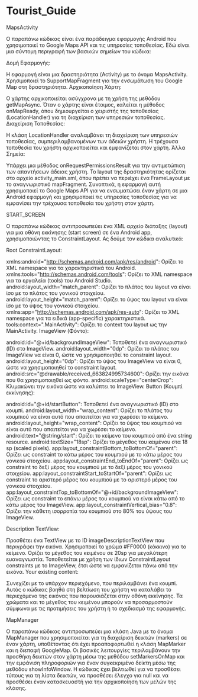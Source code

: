 # Tourist_Guide

MapsActivity

Ο παραπάνω κώδικας είναι ένα παράδειγμα εφαρμογής Android που χρησιμοποιεί το Google Maps API και τις υπηρεσίες τοποθεσίας. Εδώ είναι μια σύντομη περιγραφή των βασικών σημείων του κώδικα:

Δομή Εφαρμογής:

Η εφαρμογή είναι μια δραστηριότητα (Activity) με το όνομα MapsActivity.
Χρησιμοποιεί το SupportMapFragment για την ενσωμάτωση του Google Map στη δραστηριότητα.
Αρχικοποίηση Χάρτη:

Ο χάρτης αρχικοποιείται ασύγχρονα με τη χρήση της μεθόδου getMapAsync.
Όταν ο χάρτης είναι έτοιμος, καλείται η μέθοδος onMapReady, όπου δημιουργείται ο χειριστής της τοποθεσίας (LocationHandler) για τη διαχείριση των υπηρεσιών τοποθεσίας.
Διαχείριση Τοποθεσίας:

Η κλάση LocationHandler αναλαμβάνει τη διαχείριση των υπηρεσιών τοποθεσίας, συμπεριλαμβανομένων των άδειών χρήστη.
Η τρέχουσα τοποθεσία του χρήστη αρχικοποιείται και εμφανίζεται στον χάρτη.
Άλλα Σημεία:

Υπάρχει μια μέθοδος onRequestPermissionsResult για την αντιμετώπιση των απαντήσεων άδειας χρήστη.
Το layout της δραστηριότητας ορίζεται στο αρχείο activity_main.xml, όπου πρέπει να περιέχει ένα FrameLayout με το αναγνωριστικό mapFragment.
Συνοπτικά, η εφαρμογή αυτή χρησιμοποιεί το Google Maps API για να ενσωματώσει έναν χάρτη σε μια Android εφαρμογή και χρησιμοποιεί τις υπηρεσίες τοποθεσίας για να εμφανίσει την τρέχουσα τοποθεσία του χρήστη στον χάρτη.
 
START_SCREEN

Ο παραπάνω κώδικας αντιπροσωπεύει ένα XML αρχείο διάταξης (layout) για μια οθόνη εκκίνησης (start screen) σε ένα Android app, χρησιμοποιώντας το ConstraintLayout. Ας δούμε τον κώδικα αναλυτικά:

Root ConstraintLayout:

xmlns:android="http://schemas.android.com/apk/res/android": Ορίζει το XML namespace για τα χαρακτηριστικά του Android.
xmlns:tools="http://schemas.android.com/tools": Ορίζει το XML namespace για τα εργαλεία (tools) του Android Studio.
android:layout_width="match_parent": Ορίζει το πλάτος του layout να είναι ίσο με το πλάτος του γονικού στοιχείου.
android:layout_height="match_parent": Ορίζει το ύψος του layout να είναι ίσο με το ύψος του γονικού στοιχείου.
xmlns:app="http://schemas.android.com/apk/res-auto": Ορίζει το XML namespace για τα ειδικά (app-specific) χαρακτηριστικά.
tools:context=".MainActivity": Ορίζει το context του layout ως την MainActivity.
ImageView (Φόντο):

android:id="@+id/backgroundImageView": Τοποθετεί ένα αναγνωριστικό (ID) στο ImageView.
android:layout_width="0dp": Ορίζει το πλάτος του ImageView να είναι 0, ώστε να χρησιμοποιηθεί το constraint layout.
android:layout_height="0dp": Ορίζει το ύψος του ImageView να είναι 0, ώστε να χρησιμοποιηθεί το constraint layout.
android:src="@drawable/received_663824995734600": Ορίζει την εικόνα που θα χρησιμοποιηθεί ως φόντο.
android:scaleType="centerCrop": Κλιμακώνει την εικόνα ώστε να καλύπτει το ImageView.
Button (Κουμπί εκκίνησης):

android:id="@+id/startButton": Τοποθετεί ένα αναγνωριστικό (ID) στο κουμπί.
android:layout_width="wrap_content": Ορίζει το πλάτος του κουμπιού να είναι αυτό που απαιτείται για να χωρέσει το κείμενο.
android:layout_height="wrap_content": Ορίζει το ύψος του κουμπιού να είναι αυτό που απαιτείται για να χωρέσει το κείμενο.
android:text="@string/start": Ορίζει το κείμενο του κουμπιού από ένα string resource.
android:textSize="18sp": Ορίζει το μέγεθος του κειμένου στα 18 sp (scaled pixels).
app:layout_constraintBottom_toBottomOf="parent": Ορίζει ως constraint το κάτω μέρος του κουμπιού με το κάτω μέρος του γονικού στοιχείου.
app:layout_constraintEnd_toEndOf="parent": Ορίζει ως constraint το δεξί μέρος του κουμπιού με το δεξί μέρος του γονικού στοιχείου.
app:layout_constraintStart_toStartOf="parent": Ορίζει ως constraint το αριστερό μέρος του κουμπιού με το αριστερό μέρος του γονικού στοιχείου.
app:layout_constraintTop_toBottomOf="@+id/backgroundImageView": Ορίζει ως constraint το επάνω μέρος του κουμπιού να είναι κάτω από το κάτω μέρος του ImageView.
app:layout_constraintVertical_bias="0.8": Ορίζει την κάθετη ισορροπία του κουμπιού στο 80% του ύψους του ImageView.

Description TextView:

Προσθέτει ένα TextView με το ID imageDescriptionTextView που περιγράφει την εικόνα.
Χρησιμοποιεί το χρώμα #FF0000 (κόκκινο) για το κείμενο.
Ορίζει το μέγεθος του κειμένου σε 20sp για μεγαλύτερη ευαναγνωστία.
Τοποθετείται με χρήση των ίδιων ConstraintLayout constraints με το ImageView, έτσι ώστε να εμφανίζεται πάνω από την εικόνα.
Your existing content:

Συνεχίζει με το υπάρχον περιεχόμενο, που περιλαμβάνει ένα κουμπί.
Αυτός ο κώδικας βοηθά στη βελτίωση του χρήστη να καταλάβει το περιεχόμενο της εικόνας που παρουσιάζεται στην οθόνη εκκίνησης. Τα χρώματα και το μέγεθος του κειμένου μπορούν να προσαρμοστούν σύμφωνα με τις προτιμήσεις του χρήστη ή το σχεδιασμό της εφαρμογής.

MapManager

Ο παραπάνω κώδικας αντιπροσωπεύει μια κλάση Java με το όνομα MapManager που χρησιμοποιείται για τη διαχείριση δεικτών (markers) σε έναν χάρτη, υποθέτοντας ότι έχει προαποφορτωθεί η κλάση MapMarker και η διεπαφή GoogleMap. Οι βασικές λειτουργίες περιλαμβάνουν την προσθήκη δεικτών στον χάρτη μέσω της μεθόδου setMarkersOnMap και την εμφάνιση πληροφοριών για έναν συγκεκριμένο δείκτη μέσω της μεθόδου showInfoWindow. Η κώδικας έχει βελτιωθεί για να προσθέσει τύπους για τη λίστα δεικτών, να προσθέσει έλεγχο για null και να προσθέσει έναν κατασκευαστή για την αρχικοποίηση των μελών της κλάσης.
